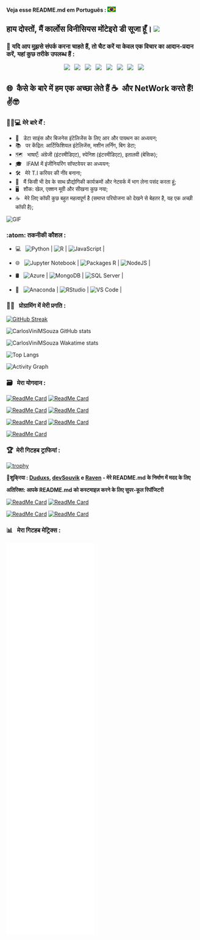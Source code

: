 #### Veja esse README.md em Português : <kbd>[<img title="Brasil" alt="Brasil" src="https://github.com/CarlosViniMSouza/CarlosViniMSouza/blob/main/flags/br.jpg" width="22">](https://github.com/CarlosViniMSouza/CarlosViniMSouza/blob/main/README.md)</kbd>

<h2> हाय दोस्तों, मैं कार्लोस विनीसियस मोंटेइरो डी सूजा हूँ। <img src="https://github.com/souvikguria98/souvikguria98/blob/master/Hi.gif" width="25"></h2>

<h3> 📡 यदि आप मुझसे संपर्क करना चाहते हैं, तो चैट करें या केवल एक विचार का आदान-प्रदान करें, यहां कुछ तरीके उपलब्ध हैं : </h3>

<p align="center">
&nbsp; <a href="https://twitter.com/CarlosViniMS1/" target="_blank" rel="noopener noreferrer"><img src="https://img.icons8.com/clouds/100/4a90e2/twitter.png"/></a>
&nbsp; <a href="https://www.instagram.com/CarlosViniMSouza/" target="_blank" rel="noopener noreferrer"><img src="https://img.icons8.com/clouds/100/4a90e2/instagram-new--v2.png"/></a>
&nbsp; <a href="https://www.linkedin.com/in/carlos-souza-technology/" target="_blank" rel="noopener noreferrer"><img src="https://img.icons8.com/clouds/100/4a90e2/linkedin.png"/></a>
&nbsp; <a href="mailto:vinicius.souza5530@gmail.com" target="_blank" rel="noopener noreferrer"><img src="https://img.icons8.com/clouds/100/4a90e2/gmail.png"/></a>
&nbsp; <a href="https://www.facebook.com/profile.php?id=100066752509880" target="_blank" rel="noopener noreferrer"><img src="https://img.icons8.com/clouds/100/000000/facebook-new.png"/></a>
&nbsp; <a href="https://app.rocketseat.com.br/me/carlos-vinicius-monteiro-de-souza-05677" target="_blank" rel="noopener noreferrer"><img src="https://img.icons8.com/clouds/100/4a90e2/rocket.png"/></a>
&nbsp; <a href="https://t.me/CarlosViniMSouza" target="_blank" rel="noopener noreferrer"><img src="https://img.icons8.com/clouds/100/000000/telegram-app.png"/></a>
&nbsp; <a href="https://api.whatsapp.com/send?phone=5592992680331" target="_blank" rel="noopener noreferrer"><img src="https://img.icons8.com/clouds/100/000000/whatsapp.png"/></a>
</p>
  
<h2> 🌐&nbsp; कैसे के बारे में हम एक अच्छा लेते हैं ☕&nbsp; और NetWork करते हैं! ✌️🤓 </h2>

<h3> 👨‍💼💻 मेरे बारे मेँ : </h3>

- 📖 &nbsp; डेटा साइंस और बिजनेस इंटेलिजेंस के लिए आर और पायथन का अध्ययन;
- 📚 &nbsp; पर केंद्रित: आर्टिफिशियल इंटेलिजेंस, मशीन लर्निंग, बिग डेटा;
- 🗺 &nbsp; भाषाएँ: अंग्रेजी (इंटरमीडिएट), स्पेनिश (इंटरमीडिएट), इतालवी (बेसिक);
- 🎓 &nbsp; IFAM में इंजीनियरिंग सॉफ्टवेयर का अध्ययन;
- 🛠 &nbsp; मेरे T.I करियर की नींव बनाना;
- 🖖 &nbsp; मैं किसी भी देव के साथ प्रौद्योगिकी कार्यक्रमों और नेटवर्क में भाग लेना पसंद करता हूं;
- 🖥 &nbsp; शौक: खेल, एक्शन मूवी और सीखना कुछ नया;
- ☕ &nbsp; मेरे लिए कॉफी कुछ बहुत महत्वपूर्ण है (समाप्त परियोजना को देखने से बेहतर है, यह एक अच्छी कॉफी है);
    
<img align="down" alt="GIF" src="https://becode.com.br/wp-content/uploads/2016/10/Por-que-usar-JavaScript.gif" width="500" GIF class="displayed"/>

<h3>:atom: तकनीकी कौशल : </h3>

- 💻 &nbsp; <img alt="Python" src="https://img.shields.io/badge/-Python-007ACC?style=flat-square&logo=Python&logoColor=white" link="https://www.python.org/"/> | <img alt="R" src="https://img.shields.io/badge/-R-2088FF?style=flat-square&logo=R&logoColor=white" link="https://www.r-project.org/"/> | <img alt="JavaScript" src="https://img.shields.io/badge/-JavaScript-F7B93E?style=flat-square&logo=JavaScript&logoColor=white" link="https://www.javascript.com/"/> |

- 🌐 &nbsp; <img alt="Jupyter Notebook" src="https://img.shields.io/badge/-Jupyter_Notebook-FB542B?style=flat-square&logo=Jupyter&logoColor=white" link="https://jupyter.org/index.html"/> | <img alt="Packages R" src="https://img.shields.io/badge/-Packages_R-2088FF?style=flat-square&logo=R&logoColor=white" link="https://cloud.r-project.org/"/> | <img alt="NodeJS" src="https://img.shields.io/badge/-NodeJS-43853d?style=flat-square&logo=Node.js&logoColor=white" link="https://nodejs.org/en/"/> |

- 🛢 &nbsp; <img alt="Azure" src="https://img.shields.io/badge/-Microsoft_Azure-45b8d8?style=flat-square&logo=microsoft-azure&logoColor=white" link="https://azure.microsoft.com/pt-br/"/> | <img alt="MongoDB" src="https://img.shields.io/badge/-MongoDB-13aa52?style=flat-square&logo=mongodb&logoColor=white" link="https://www.mongodb.com/"/> | <img alt="SQL Server" src="https://img.shields.io/badge/-SQL_Server_Microsoft-46a2f1?style=flat-square&logo=Microsoft-SQL-Server&logoColor=white" link="https://www.microsoft.com/pt-br/sql-server"/> |

- 🔧 &nbsp; <img alt="Anaconda" src="https://img.shields.io/badge/-Anaconda-13aa52?style=flat-square&logo=anaconda&logoColor=white" link="https://www.anaconda.com/blog"/> | <img alt="RStudio" src="https://img.shields.io/badge/-RStudio-8DD6F9?style=flat-square&logo=rstudio&logoColor=white" link="https://www.rstudio.com/"/> | <img alt="VS Code" src="https://img.shields.io/badge/-VS_Code-45b8d8?style=flat-square&logo=visual-studio-code&logoColor=white" link="https://code.visualstudio.com/"/> | 

<h3> 🧑‍🔬 &nbsp; प्रोग्रामिंग में मेरी प्रगति :  </h3>

[![GitHub Streak](http://github-readme-streak-stats.herokuapp.com/?user=CarlosViniMSouza&theme=onedark&hide_border=true&show_icons=true)](https://github.com/DenverCoder1/github-readme-streak-stats)

![CarlosViniMSouza GitHub stats](https://github-readme-stats.vercel.app/api?username=CarlosViniMSouza&layout=compact&theme=onedark&count_private=true&include_all_commits=true&show_icons=true)

![CarlosViniMSouza Wakatime stats](https://github-readme-stats.vercel.app/api/wakatime?username=CarlosViniMSouza&&layout=compact&theme=onedark&range=last_7_days)

![Top Langs](https://github-readme-stats.vercel.app/api/top-langs/?username=CarlosViniMSouza&layout=compact&theme=onedark&langs_count=10&hide=jupyter%20notebook)

![Activity Graph](https://activity-graph.herokuapp.com/graph?username=CarlosViniMSouza&theme=github)

<h3> 🗃 &nbsp; मेरा योगदान :  </h3>

[![ReadMe Card](https://github-readme-stats.vercel.app/api/pin/?username=iuricode&repo=recursos-gratuitos&theme=onedark)](https://github.com/iuricode/recursos-gratuitos)
[![ReadMe Card](https://github-readme-stats.vercel.app/api/pin/?username=gabrielcmarinho&repo=links-uteis&theme=onedark)](https://github.com/gabrielcmarinho/links-uteis)

[![ReadMe Card](https://github-readme-stats.vercel.app/api/pin/?username=Lorenalgm&repo=hackathon-dicas&theme=onedark)](https://github.com/Lorenalgm/hackathon-dicas)
[![ReadMe Card](https://github-readme-stats.vercel.app/api/pin/?username=kelvins&repo=Algoritmos-e-Estruturas-de-Dados&theme=onedark)](https://github.com/kelvins/Algoritmos-e-Estruturas-de-Dados)

[![ReadMe Card](https://github-readme-stats.vercel.app/api/pin/?username=perifacode&repo=conteudo-gratuito&theme=onedark)](https://github.com/perifacode/conteudo-gratuito)
[![ReadMe Card](https://github-readme-stats.vercel.app/api/pin/?username=dmpe&repo=R&theme=onedark)](https://github.com/dmpe/R)

[![ReadMe Card](https://github-readme-stats.vercel.app/api/pin/?username=EddieHubCommunity&repo=awesome-github-profiles&theme=onedark)](https://github.com/EddieHubCommunity/awesome-github-profiles)

<h3> 🏆&nbsp; मेरी गिटहब ट्राफियां : </h3>

[![trophy](https://github-profile-trophy.vercel.app/?username=CarlosViniMSouza&theme=onedark&no-frame=true&margin-w=15)](https://github-profile-trophy.vercel.app/?username=CarlosViniMSouza&theme=onedark)

🤗**शुकि्रया : [Duduxs](https://github.com/Duduxs), [devSouvik](https://github.com/devSouvik) e [Raven](https://github.com/Anirban166) - मेरे README.md के निर्माण में मदद के लिए**

**अतिरिक्त: आपके README.md को कस्टमाइज़ करने के लिए सुपर-कूल रिपॉजिटरी**

[![ReadMe Card](https://github-readme-stats.vercel.app/api/pin/?username=anuraghazra&repo=github-readme-stats&theme=onedark)](https://github.com/anuraghazra/github-readme-stats)
[![ReadMe Card](https://github-readme-stats.vercel.app/api/pin/?username=abhisheknaiidu&repo=awesome-github-profile-readme&theme=onedark)](https://github.com/abhisheknaiidu/awesome-github-profile-readme)

[![ReadMe Card](https://github-readme-stats.vercel.app/api/pin/?username=DenverCoder1&repo=github-readme-streak-stats&theme=onedark)](https://github.com/DenverCoder1/github-readme-streak-stats)
[![ReadMe Card](https://github-readme-stats.vercel.app/api/pin/?username=ryo-ma&repo=github-profile-trophy&theme=onedark)](https://github.com/ryo-ma/github-profile-trophy)

<h3> 📊 &nbsp; मेरा गिटहब मेट्रिक्स :  </h3>

<!-- If you're using "main" as default branch -->
![Metrics](https://github.com/CarlosViniMSouza/CarlosViniMSouza/blob/main/github-metrics.svg)
